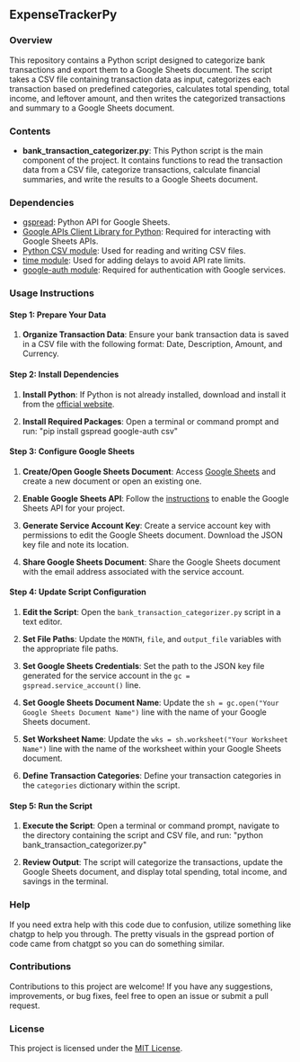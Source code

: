 ## ExpenseTrackerPy

### Overview

This repository contains a Python script designed to categorize bank transactions and export them to a Google Sheets document. The script takes a CSV file containing transaction data as input, categorizes each transaction based on predefined categories, calculates total spending, total income, and leftover amount, and then writes the categorized transactions and summary to a Google Sheets document.

### Contents

- **bank_transaction_categorizer.py**: This Python script is the main component of the project. It contains functions to read the transaction data from a CSV file, categorize transactions, calculate financial summaries, and write the results to a Google Sheets document.

### Dependencies

- [gspread](https://github.com/burnash/gspread): Python API for Google Sheets.
- [Google APIs Client Library for Python](https://github.com/googleapis/google-api-python-client): Required for interacting with Google Sheets APIs.
- [Python CSV module](https://docs.python.org/3/library/csv.html): Used for reading and writing CSV files.
- [time module](https://docs.python.org/3/library/time.html): Used for adding delays to avoid API rate limits.
- [google-auth module](https://github.com/googleapis/google-auth-library-python): Required for authentication with Google services.


### Usage Instructions

#### Step 1: Prepare Your Data

1. **Organize Transaction Data**: Ensure your bank transaction data is saved in a CSV file with the following format: Date, Description, Amount, and Currency.

#### Step 2: Install Dependencies

1. **Install Python**: If Python is not already installed, download and install it from the [official website](https://www.python.org/downloads/).

2. **Install Required Packages**: Open a terminal or command prompt and run: "pip install gspread google-auth csv"

   
#### Step 3: Configure Google Sheets

1. **Create/Open Google Sheets Document**: Access [Google Sheets](https://sheets.google.com/) and create a new document or open an existing one.

2. **Enable Google Sheets API**: Follow the [instructions](https://developers.google.com/sheets/api/quickstart/python) to enable the Google Sheets API for your project.

3. **Generate Service Account Key**: Create a service account key with permissions to edit the Google Sheets document. Download the JSON key file and note its location.

4. **Share Google Sheets Document**: Share the Google Sheets document with the email address associated with the service account.

#### Step 4: Update Script Configuration

1. **Edit the Script**: Open the `bank_transaction_categorizer.py` script in a text editor.

2. **Set File Paths**: Update the `MONTH`, `file`, and `output_file` variables with the appropriate file paths.

3. **Set Google Sheets Credentials**: Set the path to the JSON key file generated for the service account in the `gc = gspread.service_account()` line.

4. **Set Google Sheets Document Name**: Update the `sh = gc.open("Your Google Sheets Document Name")` line with the name of your Google Sheets document.

5. **Set Worksheet Name**: Update the `wks = sh.worksheet("Your Worksheet Name")` line with the name of the worksheet within your Google Sheets document.

6. **Define Transaction Categories**: Define your transaction categories in the `categories` dictionary within the script.

#### Step 5: Run the Script

1. **Execute the Script**: Open a terminal or command prompt, navigate to the directory containing the script and CSV file, and run: "python bank_transaction_categorizer.py"

   
2. **Review Output**: The script will categorize the transactions, update the Google Sheets document, and display total spending, total income, and savings in the terminal.

### Help

If you need extra help with this code due to confusion, utilize something like chatgp to help you through.
The pretty visuals in the gspread portion of code came from chatgpt so you can do something similar.

### Contributions

Contributions to this project are welcome! If you have any suggestions, improvements, or bug fixes, feel free to open an issue or submit a pull request.

### License

This project is licensed under the [MIT License](LICENSE).

